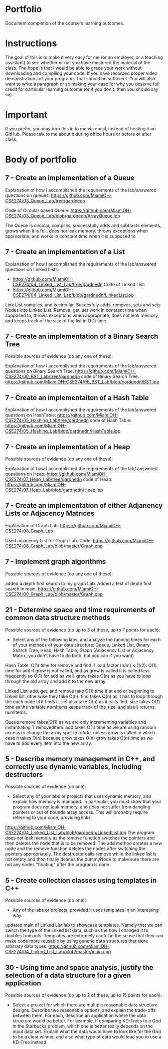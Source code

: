 Portfolio
=========

Document completion of the course's learning outcomes.

Instructions
====
The goal of this is to make it very easy for me (or an employer, or a teaching assistant) to see whether or not you have mastered the material of the class. The hope is that I would be able to grade your work without downloading and compiling your code. If you have recorded proper video demonstrations of your programs, that should be sufficient. You will also want to write a paragraph or so making your case for why you deserve full credit for particular learning outcome (or if you don't, then you should say so).

Important
=========
If you prefer, you may turn this in to me via email, instead of hosting it on GitHub. Please talk to me about it during office hours or before or after class.

Body of portfolio
====

7 - Create an implementation of a Queue
----


Explanation of how I accomplished the requirements of the lab/answered questions on queues:
https://github.com/MiamiOH-CSE274/03_Queue_Lab/tree/gardnedn

Code of Circular based Queue:
https://github.com/MiamiOH-CSE274/03_Queue_Lab/blob/gardnedn/ArrayQueue.ipp

The Queue is circular, compiles, successfully adds and subtracts elements, grows when it is full, does not leak memory, throws exceptions when appropriate, and works in constant time when it is supposed to. 

7 - Create an implementation of a List
----
Explanation of how I accomplished the requirements of the lab/answered questions on Linked Lists:
* https://github.com/MiamiOH-CSE274/04_Linked_List_Lab/tree/gardnedn
Code of Linked List:
* https://github.com/MiamiOH-CSE274/04_Linked_List_Lab/blob/gardnedn/LinkedList.ipp

Link List compiles, and is circular. Succesfuly adds, removes, sets and sets Nodes into Linked List. Remove, get, set work in constant time when supposed to, throws exceptions when appropriate, does not leak memory, and keeps track of the size of the list in O(1) time. 

7 - Create an implementation of a Binary Search Tree
----
Possible sources of evidence (do any one of these):

Explanation of how I accomplished the requirements of the lab/answered questions on Binary Search Tree.
https://github.com/MiamiOH-CSE274/06_BST_Lab/tree/gardnedn
code of Binary Search Tree:
https://github.com/MiamiOH-CSE274/06_BST_Lab/blob/gardnedn/BST.ipp

7 - Create an implementaiton of a Hash Table
----
Explanation of how I accomplished the requirements of the lab/answered questions on HashTable:
https://github.com/MiamiOH-CSE274/05_Hashing_Lab/tree/gardnedn
code of Hash Table:
https://github.com/MiamiOH-CSE274/05_Hashing_Lab/blob/gardnedn/HashTable.ipp




7 - Create an implementation of a Heap
----
Possible sources of evidence (do any one of these):

Explanation of how I accomplished the requirements of the lab/ answered questions on Heap:
https://github.com/MiamiOH-CSE274/07_Heap_Lab/tree/gardnedn
code of Heap:
https://github.com/MiamiOH-CSE274/07_Heap_Lab/blob/gardnedn/Heap.ipp

7 - Create an implementation of either Adjanency Lists or Adjacency Matrices
----
Explanation of Graph Lab:
https://github.com/MiamiOH-CSE274/08_Graph_Lab

Used adjacency List for Graph Lab. 
Code: https://github.com/MiamiOH-CSE274/08_Graph_Lab/blob/master/Graph.cpp 


7 - Implement graph algorithms
----
Possible sources of evidence (do any one of these):

added a depth first search to my graph Lab. Added a test of depth first search in main. 
https://github.com/MiamiOH-CSE274/08_Graph_Lab/blob/master/Graph.cpp

21 - Determine space and time requirements of common data structure methods
-----
Possible sources of evidence (do up to 3 of these, up to 7 points for each):

* Select any of the following labs, and analyze the running times for each of your methods of your data structure: Queue, Linked List, Binary Search Tree, Heap, Hash Table, Graph (Adjacency List or Adjacency Matrix, you don't have to do both, but you can if you want)

Hash Table: O(1) time for remove and find if load factor (n/m) < (1/2). O(1) time for add if grow is not called, and as grow is called it is called less frequently so O(1) for add as well.
grow takes O(n) as you have to loop through the old array and add it to the new array.

Linked List: add, get, and remove take O(1) time if at end or beginning to linked list. otherwise they take O(n).
find takes O(n) as it has to loop through the each node til it finds it.
set also take O(n) as it calls find.
size takes O(1) time as the variable numItems keeps track of the size. and size() returns numItems.

Queue:remove takes O(1) as we are only incrementing variables and instantiating T removedItem.
add takes O(1) time as we are using random access to change the array spot to toAdd.  unless grow is called in which case it takes O(n) because grow takes O(n) 
grow takes O(n) time as we have to add every item into the new array.

5 - Describe memory management in C++, and correctly use dynamic variables, including destructors
----
Possible sources of evidence (do one):

* Select any of your labs or projects that uses dynamic memory, and explain how memory is managed. In particular, you must show that your program does not leak memory, and does not suffer from dangling pointers or out of bounds array access. This will probably require referring to your code, providing links.

https://github.com/MiamiOH-CSE274/04_Linked_List_Lab/blob/gardnedn/LinkedList.ipp
The program does not leak memory as the remove function switches the pointers and then deletes the node that is to be removed. The add method creates a new node and the remove function deletes the nodes after switching the pointers appropriately.
 The destructor calls remove while the linked list is not empty and then finally deletes the dummyNode to make sure there are not any nodes "floating" after the program is done.
 


5 - Create collection classes using templates in C++
----
Possible sources of evidence (do one):

* Any of the labs or projects, provided it uses templates in an interesting way.


updated main of Linked List lab to showcase templates. Namely that we can switch the 
type of the linked list data, such as the how I changed it to doubles from ints. 
Templates are extremely useful in the sense that they can make code more reusable by using generic data structures that store arbitrary data types.
https://github.com/MiamiOH-CSE274/04_Linked_List_Lab/blob/master/main.cpp


30 - Using time and space analysis, justify the selection of a data structure for a given application
----

Possible sources of evidence (do up to 2 of these, up to 15 points for each):

* Select a project for which there are multiple reasonable data structure designs. Describe two reasonable options, and explain the trade-offs between them. For each, describe an application where the data structure would be better. For example, if comparing KD-Trees to a Grid in the Starbucks problem, which one is better really depends on the input data set. Explain what the data would have to look like for the Grid to be a clear winner, and also what type of data would lead you to use a KD-Tree instead.
